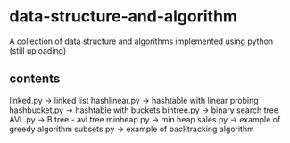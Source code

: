 # data-structure-and-algorithm

A collection of data structure and algorithms implemented using python (still uploading)
## contents
linked.py -> linked list
hashlinear.py -> hashtable with linear probing 
hashbucket.py -> hashtable with buckets
bintree.py -> binary search tree
AVL.py -> B tree - avl tree
minheap.py -> min heap
sales.py -> example of greedy algorithm
subsets.py -> example of backtracking algorithm
